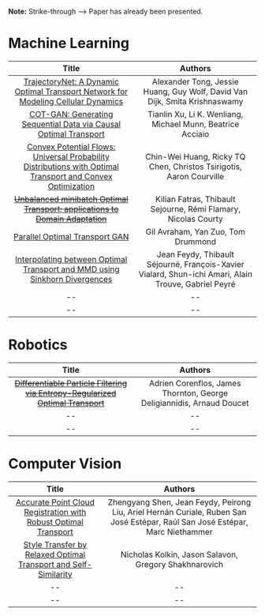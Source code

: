 **Note:** Strike-through --> Paper has already been presented.

# Machine Learning
|                                                                       Title                                                                        |                                               Authors                                                |
|:--------------------------------------------------------------------------------------------------------------------------------------------------:|:----------------------------------------------------------------------------------------------------:|
|        [TrajectoryNet: A Dynamic Optimal Transport Network for Modeling Cellular Dynamics](http://proceedings.mlr.press/v119/tong20a.html)         |              Alexander Tong, Jessie Huang, Guy Wolf, David Van Dijk, Smita Krishnaswamy              |
|                      [COT-GAN: Generating Sequential Data via Causal Optimal Transport](https://arxiv.org/pdf/2006.08571.pdf)                      |                      Tianlin Xu, Li K. Wenliang, Michael Munn, Beatrice Acciaio                      |
| [Convex Potential Flows: Universal Probability Distributions with Optimal Transport and Convex Optimization](https://arxiv.org/pdf/2012.05942.pdf) |                 Chin-Wei Huang, Ricky TQ Chen, Christos Tsirigotis, Aaron Courville                  |
|         [~~Unbalanced minibatch Optimal Transport; applications to Domain Adaptation~~](http://proceedings.mlr.press/v139/fatras21a.html)          |                    Kilian Fatras, Thibault Sejourne, Rémi Flamary, Nicolas Courty                    |
| [Parallel Optimal Transport GAN](https://openaccess.thecvf.com/content_CVPR_2019/html/Avraham_Parallel_Optimal_Transport_GAN_CVPR_2019_paper.html) |                                  Gil Avraham, Yan Zuo, Tom Drummond                                  |
|              [Interpolating between Optimal Transport and MMD using Sinkhorn Divergences](http://proceedings.mlr.press/v89/feydy19a)               | Jean Feydy, Thibault Séjourné, François-Xavier Vialard, Shun-ichi Amari, Alain Trouve, Gabriel Peyré |
|                                                                         --                                                                         |                                                  --                                                  |
|                                                                         --                                                                         |                                                  --                                                  |

# Robotics
|                                                                       Title                                                                        |                                                            Authors                                                            |
|:--------------------------------------------------------------------------------------------------------------------------------------------------:|:-----------------------------------------------------------------------------------------------------------------------------:|
|   [~~Differentiable Particle Filtering via Entropy-Regularized Optimal Transport~~](http://proceedings.mlr.press/v139/corenflos21a/corenflos21a.pdf)   |                             Adrien Corenflos, James Thornton, George Deligiannidis, Arnaud Doucet                             |
|                                                                         --                                                                         |                                                              --                                                               |
|                                                                         --                                                                         |                                                              --                                                               |

# Computer Vision
|                                                                                                        Title                                                                                                        |                                                            Authors                                                            |
|:-------------------------------------------------------------------------------------------------------------------------------------------------------------------------------------------------------------------:|:-----------------------------------------------------------------------------------------------------------------------------:|
|                                                      [Accurate Point Cloud Registration with Robust Optimal Transport](https://arxiv.org/pdf/2111.00648v1.pdf)                                                      | Zhengyang Shen, Jean Feydy, Peirong Liu, Ariel Hernán Curiale, Ruben San José Estépar, Raúl San José Estépar, Marc Niethammer |
| [Style Transfer by Relaxed Optimal Transport and Self-Similarity](https://openaccess.thecvf.com/content_CVPR_2019/html/Kolkin_Style_Transfer_by_Relaxed_Optimal_Transport_and_Self-Similarity_CVPR_2019_paper.html) |                                     Nicholas Kolkin, Jason Salavon, Gregory Shakhnarovich                                     |
|                                                                                                         --                                                                                                          |                                                              --                                                               |
  |                                                                                                         --                                                                                                          |                                                              --                                                               |
  
